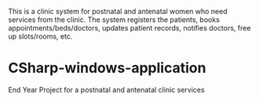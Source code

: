 This is a clinic system for postnatal and antenatal women who need services from the clinic. The system registers the patients, books appointments/beds/doctors, updates patient records, notifies doctors, free up slots/rooms, etc.

# CSharp-windows-application
End Year Project for a postnatal and antenatal clinic services
